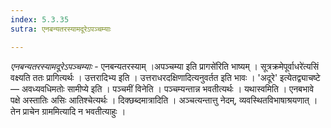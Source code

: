 ```yaml
---
index: 5.3.35
sutra: एनबन्यतरस्यामदूरेऽपञ्चम्याः

---
```

_एनबन्यतरस्यामदूरेऽपञ्चम्याः_ - एनबन्यतरस्याम् ।अपञ्चम्या इति प्रागसे॑रिति भाष्यम् । सूत्रक्रमेपूर्वाधरे॑त्यसिं वक्ष्यति ततः प्रागित्यर्थः । उत्तरादिभ्य इति । उत्तराधरदक्षिणादित्यनुवर्तत इति भावः । 'अदूरे' इत्येतद्व्याचष्टे — अवध्यवधिमतोः सामीप्ये इति । पञ्चमीं विनेति । पञ्चम्यन्तान्न भवतीत्यर्थः । यथास्वमिति । एनबभावे पक्षे अस्तातिः असिः आतिश्चेत्यर्थः । दिक्छब्दमात्रादिति । अञ्चत्यन्तात्तु नेदम्, व्यवस्थितविभाषाश्रयणात् । तेन प्राचेन ग्राममित्यादि न भवतीत्याहुः । 